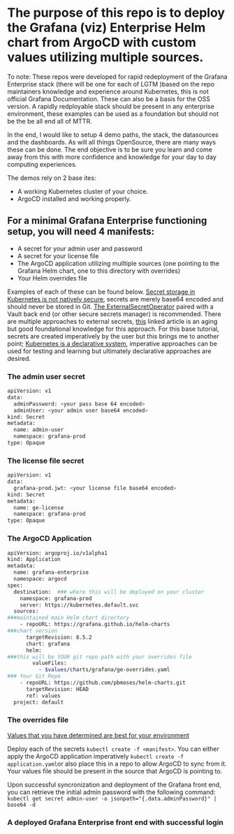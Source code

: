 # The purpose of this repo is to deploy the Grafana (viz) Enterprise Helm chart from ArgoCD with custom values utilizing multiple sources. 
To note: These repos were developed for rapid redeployment of the Grafana Enterprise stack (there will be one for each of LGTM )based on the repo maintainers knowledge and experience around Kubernetes, this is not official Grafana Documentation. These can also be a basis for the OSS version. 
A rapidly redployable stack should be present in any enterprise environment, these examples can be used as a foundation but should not be the be all end all of MTTR. 

In the end, I would like to setup 4 demo paths, the stack, the datasources and the dashboards. As will all things OpenSource, there are many ways these can be done. The end objective is to be sure you learn and come away from this with more confidence and knowledge for your day to day computing experiences. 

The demos rely on 2 base ites:
- A working Kubernetes cluster of your choice.
- ArgoCD installed and working properly.
  
## For a minimal Grafana Enterprise functioning setup, you will need 4 manifests:

- A secret for your admin user and password
- A secret for your license file
- The ArgoCD application utilizing mulltiple sources (one pointing to the Grafana Helm chart, one to this directory with overrides)
- Your Helm overrides file

Examples of each of these can be found below. [Secret storage in Kubernetes is not natively secure](https://kubernetes.io/docs/concepts/configuration/secret/#:~:text=%23%20values%20are%20base64,level%20of%20confidentiality), secrets are merely base64 encoded and should never be stored in Git. 
[The ExternalSecretOperator](https://external-secrets.io/latest/) paired with a Vault back end (or other secure secrets manager) is recommended. There are multiple approaches to external secrets, [this](https://www.redhat.com/en/blog/external-secrets-with-hashicorp-vault) linked article is an aging but good foundational knowledge for this approach. For this base tutorial, secrets are created imperatively by the user but this brings me to another point; [Kubernetes is a declarative system](https://kubernetes.io/docs/tasks/manage-kubernetes-objects/declarative-config/), imperative approaches can be used for testing and learning but ultimately declarative approaches are desired. 

### The admin user secret
```bash
apiVersion: v1
data:
  adminPassword: <your pass base 64 encoded>
  adminUser: <your admin user base64 encoded>
kind: Secret
metadata:
  name: admin-user
  namespace: grafana-prod
type: Opaque
```

### The license file secret
```bash
apiVersion: v1
data:
  grafana-prod.jwt: <your license file base64 encoded>
kind: Secret
metadata:
  name: ge-license
  namespace: grafana-prod
type: Opaque
```

### The ArgoCD Application
```bash
apiVersion: argoproj.io/v1alpha1
kind: Application
metadata:
  name: grafana-enterprise
  namespace: argocd
spec:
  destination:  ### where this will be deployed on your cluster
    namespace: grafana-prod    
    server: https://kubernetes.default.svc
  sources:
###maintained main Helm chart directory
    - repoURL: https://grafana.github.io/helm-charts
###chart version
      targetRevision: 8.5.2
      chart: grafana
      helm:
###this will be YOUR git repo path with your overrides file
        valueFiles:
          - $values/charts/grafana/ge-overrides.yaml
### Your Git Repo 
    - repoURL: https://github.com/pbmoses/helm-charts.git
      targetRevision: HEAD 
      ref: values
  project: default
```
### The overrides file
[Values that you have determined are best for your environment](./ge-overrides.yaml)

Deploy each of the secrets `kubectl create -f <manifest>`. You can either apply the ArgoCD application imperatively `kubectl create -f application.yaml`or also place this in a repo to allow ArgoCD to sync from it. Your values file should be present in the source that ArgoCD is pointing to. 

Upon successful syncronization and deployment of the Grafana front end, you can retrieve the initial admin password with the following command: `kubectl get secret admin-user -o jsonpath="{.data.adminPassword}" | base64 -d`

### A deployed Grafana Enterprise front end with successful login 
